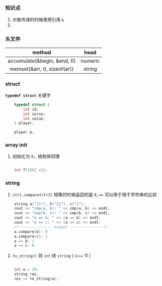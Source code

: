 ### 知识点

1. 对象传递的时候使用引用 `&`
2. 

### 头文件

|            method          |    head    |
|:--------------------------:|:----------:|
| accumulate(&begin, &end, 0)|   numeric  |
| memset(&arr, 0, sizeof(ar))|   string   |


### struct

**`typedef struct`** 关键字

```cpp
    typedef struct {
        int id;
        int sorce;
        int value;
    } player;

    player p;

```


### array init

1. 初始化为 `0`，结构体同理
```cpp

    int f[199] ={};

```

### string

1. `str1.compare(str2)` 相等的时候返回的是 `0`, `==` 可以用于用于字符串的比较

```cpp
    string a("11"), b("11"), c("1");
    cout << "cmp(a, b): " << cmp(a, b) << endl;
    cout << "cmp(b, c): " << cmp(b, c) << endl;
    cout << "a == b: " << (a == b) << endl;
    cout << "a == c: " << (a == c) << endl; 
    /*--------------- output ---------------*/
    a.compare(b): 0
    a.compare(c): 1
    a == b: 1
    a == c: 0

```

2. `to_string()` 将 `int` 转 `string` ( c++ 11 )

```cpp

    int w = 10;
    string res;
    res += to_string(w);

```

